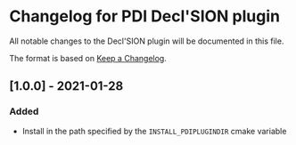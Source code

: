 # Changelog for PDI Decl'SION plugin
All notable changes to the Decl'SION plugin will be documented in this file.

The format is based on [Keep a Changelog](https://keepachangelog.com/en/1.0.0/).


## [1.0.0] - 2021-01-28

### Added
* Install in the path specified by the `INSTALL_PDIPLUGINDIR` cmake variable
